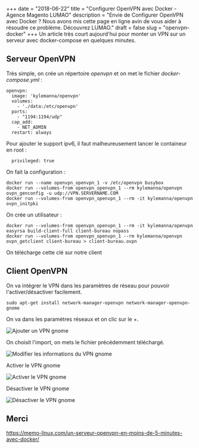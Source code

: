 +++
date = "2018-06-22"
title = "Configurer OpenVPN avec Docker - Agence Magento LUMAO"
description = "Envie de Configurer OpenVPN avec Docker ? Nous avons mis cette page en ligne avin de vous aider à résoudre ce problème. Découvrez LUMAO."
draft = false
slug = "openvpn-docker"
+++
Un article très court aujourd'hui pour monter un VPN sur un serveur avec docker-compose en quelques minutes.

## Serveur OpenVPN

Très simple, on crée un répertoire *openvpn* et on met le fichier *docker-compose.yml* :

```
openvpn:
  image: 'kylemanna/openvpn'
  volumes:
    - './data:/etc/openvpn'
  ports:
    - "1194:1194/udp"
  cap_add:
    - NET_ADMIN
  restart: always
```

Pour ajouter le support ipv6, il faut malheureusement lancer le containeur en root :

```
  privileged: true
```

On fait la configuration :

```
docker run --name openvpn_openvpn_1 -v /etc/openvpn busybox
docker run --volumes-from openvpn_openvpn_1 --rm kylemanna/openvpn ovpn_genconfig -u udp://VPN.SERVERNAME.COM
docker run --volumes-from openvpn_openvpn_1 --rm -it kylemanna/openvpn ovpn_initpki
```

On crée un utilisateur :
```
docker run --volumes-from openvpn_openvpn_1 --rm -it kylemanna/openvpn easyrsa build-client-full client-bureau nopass
docker run --volumes-from openvpn_openvpn_1 --rm kylemanna/openvpn ovpn_getclient client-bureau > client-bureau.ovpn
```

On télécharge cette clé sur notre client

## Client OpenVPN

On va intégrer le VPN dans les paramètres de réseau pour pouvoir l'activer/désactiver facilement.
```
sudo apt-get install network-manager-openvpn network-manager-openvpn-gnome
```

On va dans les paramètres réseaux et on clic sur le +.

![Ajouter un VPN gnome](/images/14/1-ajouter-vpn.png)

On choisit l'import, on mets le fichier précédemment téléchargé.

![Modifier les informations du VPN gnome](/images/14/2-modifier-information.png)

Activer le VPN gnome

![Activer le VPN gnome](/images/14/3-vpn-desactive.png)

Désactiver le VPN gnome

![Désactiver le VPN gnome](/images/14/4-vpn-active.png)

## Merci

https://memo-linux.com/un-serveur-openvpn-en-moins-de-5-minutes-avec-docker/
